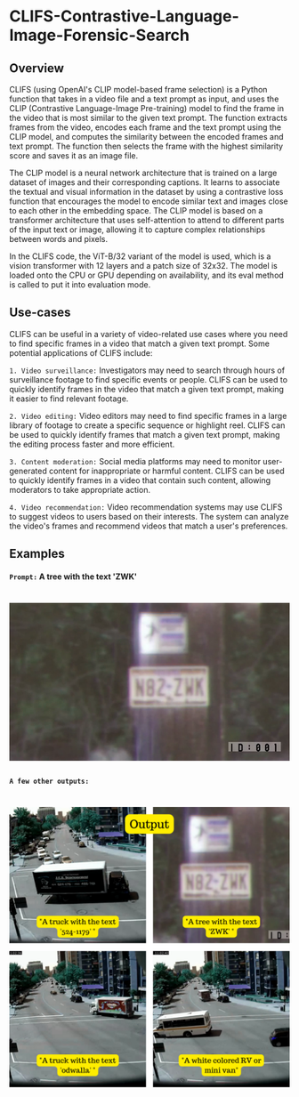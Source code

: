# CLIFS-Contrastive-Language-Image-Forensic-Search


## Overview

CLIFS (using OpenAI's CLIP model-based frame selection) is a Python function that takes in a video file and a text prompt as input, and uses the CLIP (Contrastive Language-Image Pre-training) model to find the frame in the video that is most similar to the given text prompt. The function extracts frames from the video, encodes each frame and the text prompt using the CLIP model, and computes the similarity between the encoded frames and text prompt. The function then selects the frame with the highest similarity score and saves it as an image file.

The CLIP model is a neural network architecture that is trained on a large dataset of images and their corresponding captions. It learns to associate the textual and visual information in the dataset by using a contrastive loss function that encourages the model to encode similar text and images close to each other in the embedding space. The CLIP model is based on a transformer architecture that uses self-attention to attend to different parts of the input text or image, allowing it to capture complex relationships between words and pixels.

In the CLIFS code, the ViT-B/32 variant of the model is used, which is a vision transformer with 12 layers and a patch size of 32x32. The model is loaded onto the CPU or GPU depending on availability, and its eval method is called to put it into evaluation mode.



## Use-cases

CLIFS can be useful in a variety of video-related use cases where you need to find specific frames in a video that match a given text prompt. Some potential applications of CLIFS include:

`1. Video surveillance:` Investigators may need to search through hours of surveillance footage to find specific events or people. CLIFS can be used to quickly identify frames in the video that match a given text prompt, making it easier to find relevant footage.

`2. Video editing:` Video editors may need to find specific frames in a large library of footage to create a specific sequence or highlight reel. CLIFS can be used to quickly identify frames that match a given text prompt, making the editing process faster and more efficient.

`3. Content moderation:` Social media platforms may need to monitor user-generated content for inappropriate or harmful content. CLIFS can be used to quickly identify frames in a video that contain such content, allowing moderators to take appropriate action.

`4. Video recommendation:` Video recommendation systems may use CLIFS to suggest videos to users based on their interests. The system can analyze the video's frames and recommend videos that match a user's preferences.



## Examples


#### `Prompt:` A tree with the text 'ZWK'
![alt text](media/zwk.png)
======


#### `A few other outputs:`
![alt text](media/output.png)
======
